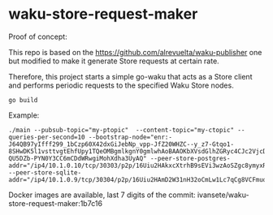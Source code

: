 # waku-store-request-maker

Proof of concept:

This repo is based on the https://github.com/alrevuelta/waku-publisher one but modified to make it
generate Store requests at certain rate.

Therefore, this project starts a simple go-waku that acts as a Store client and performs
periodic requests to the specified Waku Store nodes.

```
go build
```

Example:
```
./main --pubsub-topic="my-ptopic"  --content-topic="my-ctopic" --queries-per-second=10 --bootstrap-node="enr:-J64QB97yIfff299_1bCzp60X42dxGiJebNp_vpp-JfZ20WHZC--y_z7-Gtqo1-8SHwDK5l1vsttvgtEhfUpy1TQeOMBgmlkgnY0gmlwhAoBAAOKbXVsdGlhZGRyc4CJc2VjcDI1NmsxoQM3Tqpf5eFn4Jztm4gB0Y0JVSJyxyZsW8QR-QU5DZb-PYN0Y3CC6mCDdWRwgiMohXdha3UyAQ" --peer-store-postgres-addr="/ip4/10.1.0.10/tcp/30303/p2p/16Uiu2HAkxcXtrhB9sEVi3wzAoSZgc8ymyxRdgj4jXznHHBdxFsbY" --peer-store-sqlite-addr="/ip4/10.1.0.9/tcp/30304/p2p/16Uiu2HAmD2W31nH32oCmLw1Lc7qCg8VCFmuoaSNqyRvsJBmnNxDk"
```

Docker images are available, last 7 digits of the commit: ivansete/waku-store-request-maker:1b7c16
